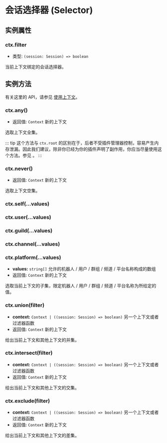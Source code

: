 # 会话选择器 (Selector)

## 实例属性

### ctx.filter

- 类型: `(session: Session) => boolean`

当前上下文绑定的会话选择器。

## 实例方法

有关这里的 API，请参见 [使用上下文](../../guide/plugin/selector.md#会话选择器)。

### ctx.any()

- 返回值: `Context` 新的上下文

选取上下文全集。

::: tip
这个方法与 `ctx.root` 的区别在于，后者不受插件管理器控制，容易产生内存泄漏。因此我们建议，除非你已经为你的插件声明了副作用，你应当尽量使用这个方法。参见 [](../../guide/plugin/lifecycle.md#dispose-事件)。
:::

### ctx.never()

- 返回值: `Context` 新的上下文

选取上下文空集。

### ctx.self(...values)
### ctx.user(...values)
### ctx.guild(...values)
### ctx.channel(...values)
### ctx.platform(...values)

- **values:** `string[]` 允许的机器人 / 用户 / 群组 / 频道 / 平台名称构成的数组
- 返回值: `Context` 新的上下文

选取当前上下文的子集，限定机器人 / 用户 / 群组 / 频道 / 平台名称为所给定的值。

### ctx.union(filter)

- **context:** `Context | ((session: Session) => boolean)` 另一个上下文或者过滤器函数
- 返回值: `Context` 新的上下文

给出当前上下文和其他上下文的并集。

### ctx.intersect(filter)

- **context:** `Context | ((session: Session) => boolean)` 另一个上下文或者过滤器函数
- 返回值: `Context` 新的上下文

给出当前上下文和其他上下文的交集。

### ctx.exclude(filter)

- **context:** `Context | ((session: Session) => boolean)` 另一个上下文或者过滤器函数
- 返回值: `Context` 新的上下文

给出当前上下文和其他上下文的差集。

